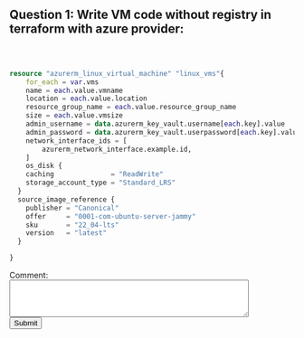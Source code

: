 ## Question 1: Write VM code without registry in terraform with azure provider:

```terraform



resource "azurerm_linux_virtual_machine" "linux_vms"{
    for_each = var.vms
    name = each.value.vmname
    location = each.value.location
    resource_group_name = each.value.resource_group_name
    size = each.value.vmsize
    admin_username = data.azurerm_key_vault.username[each.key].value
    admin_password = data.azurerm_key_vault.userpassword[each.key].value
    network_interface_ids = [
        azurerm_network_interface.example.id,
    ]
    os_disk {
    caching              = "ReadWrite"
    storage_account_type = "Standard_LRS"
  }
  source_image_reference {
    publisher = "Canonical"
    offer     = "0001-com-ubuntu-server-jammy"
    sku       = "22_04-lts"
    version   = "latest"
  }

}

```


<!-- Add a comment input form -->
<form>
  <label for="comment">Comment:</label><br>
  <textarea id="comment" name="comment" rows="4" cols="50"></textarea><br>
  <input type="submit" value="Submit">
</form>
